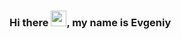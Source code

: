 ### Hi there <img src="https://media.giphy.com/media/hvRJCLFzcasrR4ia7z/giphy.gif" width="25px">, my name is Evgeniy
